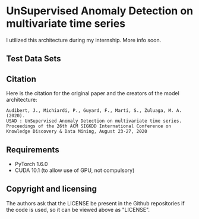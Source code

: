 # UnSupervised Anomaly Detection on multivariate time series

I utilized this architecture during my internship. More info soon. 


## Test Data Sets 

[SWaT dataset]: https://itrust.sutd.edu.sg/itrust-labs_datasets/dataset_info/#swat
[USAD : UnSupervised Anomaly Detection on multivariate time series]: https://dl.acm.org/doi/pdf/10.1145/3394486.3403392

## Citation

Here is the citation for the original paper and the creators of the model architecture:

    Audibert, J., Michiardi, P., Guyard, F., Marti, S., Zuluaga, M. A. (2020).
    USAD : UnSupervised Anomaly Detection on multivariate time series.
    Proceedings of the 26th ACM SIGKDD International Conference on Knowledge Discovery & Data Mining, August 23-27, 2020

## Requirements
 * PyTorch 1.6.0
 * CUDA 10.1 (to allow use of GPU, not compulsory)


## Copyright and licensing

The authors ask that the LICENSE be present in the Github repositories if the code is used, so it can be viewed above as "LICENSE". 

